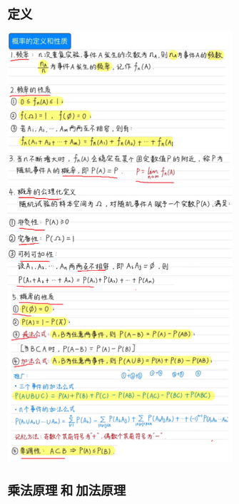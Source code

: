 # 定义
![](../photo/Pasted%20image%2020240422161853.png)
![](../photo/Pasted%20image%2020240422161948.png)
![](../photo/Pasted%20image%2020240422162231.png)

# 乘法原理 和 加法原理



